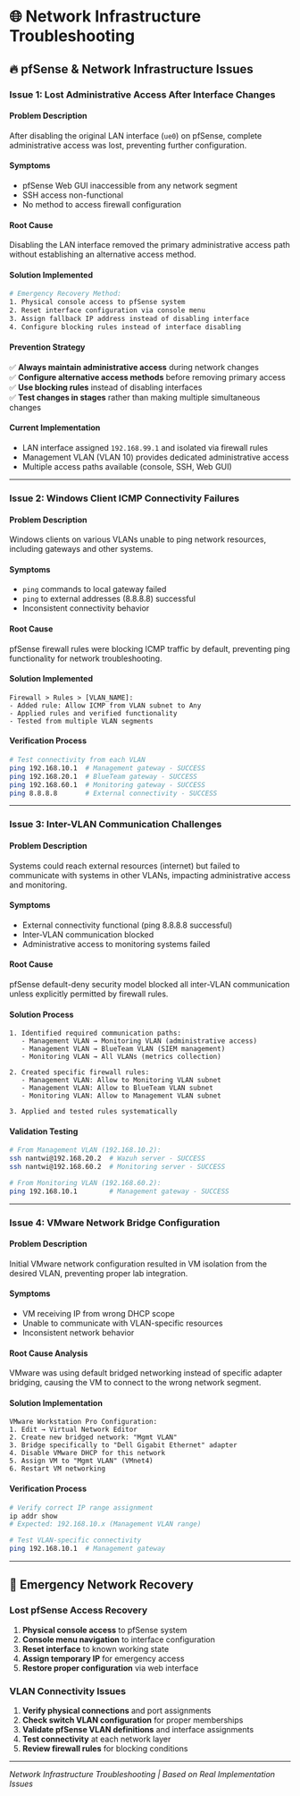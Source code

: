 # 🌐 Network Infrastructure Troubleshooting

## 🔥 pfSense & Network Infrastructure Issues

### Issue 1: Lost Administrative Access After Interface Changes

#### **Problem Description**
After disabling the original LAN interface (`ue0`) on pfSense, complete administrative access was lost, preventing further configuration.

#### **Symptoms**
- pfSense Web GUI inaccessible from any network segment
- SSH access non-functional
- No method to access firewall configuration

#### **Root Cause**
Disabling the LAN interface removed the primary administrative access path without establishing an alternative access method.

#### **Solution Implemented**
```bash
# Emergency Recovery Method:
1. Physical console access to pfSense system
2. Reset interface configuration via console menu
3. Assign fallback IP address instead of disabling interface
4. Configure blocking rules instead of interface disabling
```

#### **Prevention Strategy**
✅ **Always maintain administrative access** during network changes  
✅ **Configure alternative access methods** before removing primary access  
✅ **Use blocking rules** instead of disabling interfaces  
✅ **Test changes in stages** rather than making multiple simultaneous changes  

#### **Current Implementation**
- LAN interface assigned `192.168.99.1` and isolated via firewall rules
- Management VLAN (VLAN 10) provides dedicated administrative access
- Multiple access paths available (console, SSH, Web GUI)

---

### Issue 2: Windows Client ICMP Connectivity Failures

#### **Problem Description**
Windows clients on various VLANs unable to ping network resources, including gateways and other systems.

#### **Symptoms**
- `ping` commands to local gateway failed
- `ping` to external addresses (8.8.8.8) successful
- Inconsistent connectivity behavior

#### **Root Cause**
pfSense firewall rules were blocking ICMP traffic by default, preventing ping functionality for network troubleshooting.

#### **Solution Implemented**
```
Firewall > Rules > [VLAN_NAME]:
- Added rule: Allow ICMP from VLAN subnet to Any
- Applied rules and verified functionality
- Tested from multiple VLAN segments
```

#### **Verification Process**
```bash
# Test connectivity from each VLAN
ping 192.168.10.1  # Management gateway - SUCCESS
ping 192.168.20.1  # BlueTeam gateway - SUCCESS  
ping 192.168.60.1  # Monitoring gateway - SUCCESS
ping 8.8.8.8       # External connectivity - SUCCESS
```

---

### Issue 3: Inter-VLAN Communication Challenges

#### **Problem Description**
Systems could reach external resources (internet) but failed to communicate with systems in other VLANs, impacting administrative access and monitoring.

#### **Symptoms**
- External connectivity functional (ping 8.8.8.8 successful)
- Inter-VLAN communication blocked
- Administrative access to monitoring systems failed

#### **Root Cause**
pfSense default-deny security model blocked all inter-VLAN communication unless explicitly permitted by firewall rules.

#### **Solution Process**
```
1. Identified required communication paths:
   - Management VLAN → Monitoring VLAN (administrative access)
   - Management VLAN → BlueTeam VLAN (SIEM management)
   - Monitoring VLAN → All VLANs (metrics collection)

2. Created specific firewall rules:
   - Management VLAN: Allow to Monitoring VLAN subnet
   - Management VLAN: Allow to BlueTeam VLAN subnet  
   - Monitoring VLAN: Allow to Management VLAN subnet

3. Applied and tested rules systematically
```

#### **Validation Testing**
```bash
# From Management VLAN (192.168.10.2):
ssh nantwi@192.168.20.2  # Wazuh server - SUCCESS
ssh nantwi@192.168.60.2  # Monitoring server - SUCCESS

# From Monitoring VLAN (192.168.60.2):
ping 192.168.10.1        # Management gateway - SUCCESS
```

---

### Issue 4: VMware Network Bridge Configuration

#### **Problem Description**
Initial VMware network configuration resulted in VM isolation from the desired VLAN, preventing proper lab integration.

#### **Symptoms**
- VM receiving IP from wrong DHCP scope
- Unable to communicate with VLAN-specific resources
- Inconsistent network behavior

#### **Root Cause Analysis**
VMware was using default bridged networking instead of specific adapter bridging, causing the VM to connect to the wrong network segment.

#### **Solution Implementation**
```
VMware Workstation Pro Configuration:
1. Edit → Virtual Network Editor
2. Create new bridged network: "Mgmt VLAN"
3. Bridge specifically to "Dell Gigabit Ethernet" adapter
4. Disable VMware DHCP for this network
5. Assign VM to "Mgmt VLAN" (VMnet4)
6. Restart VM networking
```

#### **Verification Process**
```bash
# Verify correct IP range assignment
ip addr show
# Expected: 192.168.10.x (Management VLAN range)

# Test VLAN-specific connectivity
ping 192.168.10.1  # Management gateway
```

---

## 🚨 Emergency Network Recovery

### Lost pfSense Access Recovery
1. **Physical console access** to pfSense system
2. **Console menu navigation** to interface configuration
3. **Reset interface** to known working state
4. **Assign temporary IP** for emergency access
5. **Restore proper configuration** via web interface

### VLAN Connectivity Issues
1. **Verify physical connections** and port assignments
2. **Check switch VLAN configuration** for proper memberships
3. **Validate pfSense VLAN definitions** and interface assignments
4. **Test connectivity** at each network layer
5. **Review firewall rules** for blocking conditions

---

*Network Infrastructure Troubleshooting | Based on Real Implementation Issues*